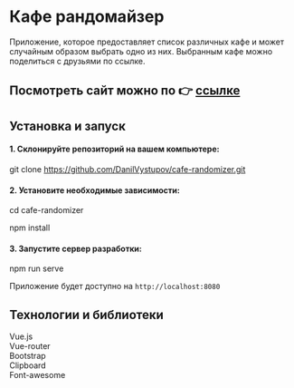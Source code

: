 # Кафе рандомайзер

Приложение, которое предоставляет список различных кафе и может случайным образом выбрать одно из них. Выбранным кафе можно поделиться с друзьями по ссылке.

<h2>
Посмотреть сайт можно по 👉 
<a href="https://musical-churros-a4986b.netlify.app/"><span>ссылке</span></a>
</h2>


## Установка и запуск

#### 1. Склонируйте репозиторий на вашем компьютере:

git clone https://github.com/DanilVystupov/cafe-randomizer.git

#### 2. Установите необходимые зависимости:

cd cafe-randomizer

npm install

#### 3. Запустите сервер разработки:

npm run serve

Приложение будет доступно на `http://localhost:8080`

## Технологии и библиотеки

Vue.js <br/>
Vue-router <br/>
Bootstrap <br/>
Clipboard <br/>
Font-awesome

